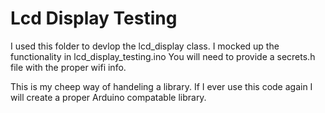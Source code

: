 # Lcd Display Testing

I used this folder to devlop the lcd_display class.
I mocked up the functionality in lcd_display_testing.ino
You will need to provide a secrets.h file with the proper wifi info.

This is my cheep way of handeling a library.  If I ever use this code
again I will create a proper Arduino compatable library. 